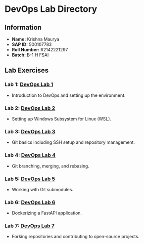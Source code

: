 # DevOps Lab Directory

## Information

- **Name:** Krishna Maurya
- **SAP ID:** 500107783
- **Roll Number:** R2142221297
- **Batch:** B-1 H FSAI

## Lab Exercises

### Lab 1: [DevOps Lab 1](./devopsLab1_500107783.md)
- Introduction to DevOps and setting up the environment.

### Lab 2: [DevOps Lab 2](./devopsLab2_500107783.md)
- Setting up Windows Subsystem for Linux (WSL).

### Lab 3: [DevOps Lab 3](./devopsLab3_500107783.md)
- Git basics including SSH setup and repository management.

### Lab 4: [DevOps Lab 4](./devopsLab4_500107783.md)
- Git branching, merging, and rebasing.

### Lab 5: [DevOps Lab 5](./devopsLab5_500107783.md)
- Working with Git submodules.

### Lab 6: [DevOps Lab 6](./devopsLab6_500107783.md)
- Dockerizing a FastAPI application.

### Lab 7: [DevOps Lab 7](./devopsLab7_500107783.md)
- Forking repositories and contributing to open-source projects.



